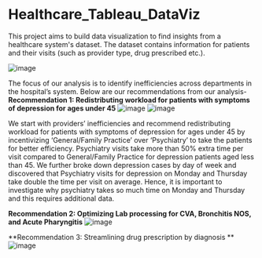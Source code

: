 # Healthcare_Tableau_DataViz

This project aims to build data visualization to find insights from a healthcare system's dataset.  The dataset contains information for patients and their visits (such as provider type, drug prescribed etc.). 

![image](https://github.com/user-attachments/assets/b3c8357f-b2c9-4749-a874-db98e6729974)

The focus of our analysis is to identify inefficiencies across departments in the hospital’s system. Below are our recommendations from our analysis- 
**Recommendation 1: Redistributing workload for patients with symptoms of depression for ages under 45**
![image](https://github.com/user-attachments/assets/2823b0da-6e29-4b88-bb69-95fa545c491f)
![image](https://github.com/user-attachments/assets/46686677-7ac7-43eb-8207-3b4bf2399255)

We start with providers’ inefficiencies and recommend redistributing workload for patients with symptoms of depression for ages under 45 by incentivizing ‘General/Family Practice’ over ‘Psychiatry’ to take the patients for better efficiency. Psychiatry visits take more than 50% extra time per visit compared to General/Family Practice for depression patients aged less than 45. We further broke down depression cases by day of week and discovered that Psychiatry visits for depression on Monday and Thursday take double the time per visit on average. Hence, it is important to investigate why psychiatry takes so much time on Monday and Thursday and this requires additional data.  

**Recommendation 2: Optimizing Lab processing for CVA, Bronchitis NOS, and Acute Pharyngitis**
![image](https://github.com/user-attachments/assets/8acbf4eb-492e-41be-9fc4-c664aae5c883)

**Recommendation 3: Streamlining drug prescription by diagnosis **
![image](https://github.com/user-attachments/assets/0cbc882f-5e04-46fa-860d-d51e39477a0d)




